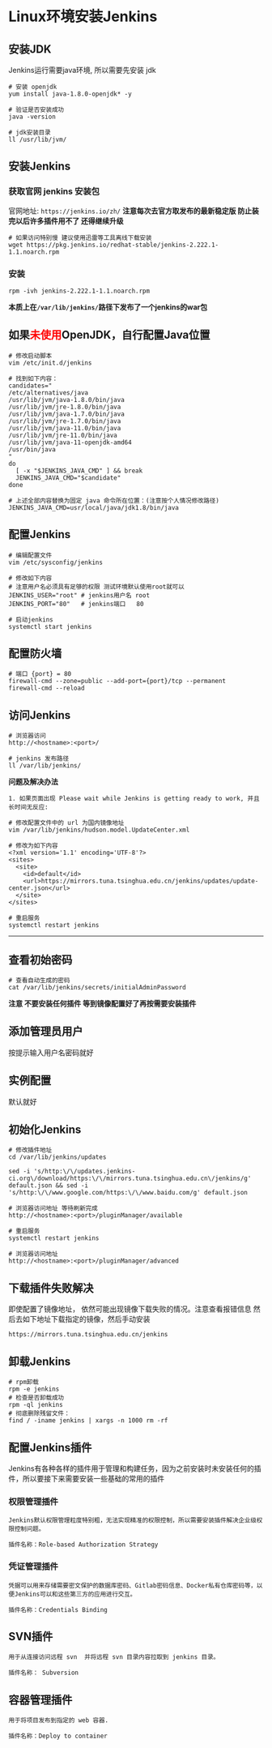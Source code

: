 # Linux环境安装Jenkins

## 安装JDK
Jenkins运行需要java环境, 所以需要先安装 jdk

```SHELL
# 安装 openjdk
yum install java-1.8.0-openjdk* -y

# 验证是否安装成功
java -version

# jdk安装目录
ll /usr/lib/jvm/
```
## 安装Jenkins
### 获取官网 jenkins 安装包
官网地址:  `https://jenkins.io/zh/`
**注意每次去官方取发布的最新稳定版 防止装完以后许多插件用不了 还得继续升级**

```SHELL
# 如果访问特别慢 建议使用迅雷等工具离线下载安装
wget https://pkg.jenkins.io/redhat-stable/jenkins-2.222.1-1.1.noarch.rpm
```
### 安装
```SHELL
rpm -ivh jenkins-2.222.1-1.1.noarch.rpm
```
**本质上在`/var/lib/jenkins/`路径下发布了一个jenkins的war包**

## 如果<font color="red">未使用</font>OpenJDK，自行配置Java位置

```SHELL
# 修改启动脚本
vim /etc/init.d/jenkins

# 找到如下内容：
candidates="
/etc/alternatives/java
/usr/lib/jvm/java-1.8.0/bin/java
/usr/lib/jvm/jre-1.8.0/bin/java
/usr/lib/jvm/java-1.7.0/bin/java
/usr/lib/jvm/jre-1.7.0/bin/java
/usr/lib/jvm/java-11.0/bin/java
/usr/lib/jvm/jre-11.0/bin/java
/usr/lib/jvm/java-11-openjdk-amd64
/usr/bin/java
"
do
  [ -x "$JENKINS_JAVA_CMD" ] && break
  JENKINS_JAVA_CMD="$candidate"
done

# 上述全部内容替换为固定 java 命令所在位置：(注意按个人情况修改路径)
JENKINS_JAVA_CMD=usr/local/java/jdk1.8/bin/java
```
## 配置Jenkins

```SHELL
# 编辑配置文件
vim /etc/sysconfig/jenkins

# 修改如下内容
# 注意用户名必须具有足够的权限 测试环境默认使用root就可以
JENKINS_USER="root" # jenkins用户名 root
JENKINS_PORT="80"   # jenkins端口   80

# 启动jenkins
systemctl start jenkins
```
## 配置防火墙

```SHELL
# 端口 {port} = 80 
firewall-cmd --zone=public --add-port={port}/tcp --permanent
firewall-cmd --reload
```

## 访问Jenkins

```SHELL
# 浏览器访问
http://<hostname>:<port>/

# jenkins 发布路径
ll /var/lib/jenkins/
```

**问题及解决办法**

```SHELL
1. 如果页面出现 Please wait while Jenkins is getting ready to work, 并且长时间无反应:

# 修改配置文件中的 url 为国内镜像地址
vim /var/lib/jenkins/hudson.model.UpdateCenter.xml

# 修改为如下内容
<?xml version='1.1' encoding='UTF-8'?>
<sites>
  <site>
    <id>default</id>
    <url>https://mirrors.tuna.tsinghua.edu.cn/jenkins/updates/update-center.json</url>
  </site>
</sites>

# 重启服务
systemctl restart jenkins
```
****

## 查看初始密码

```SHELL
# 查看自动生成的密码
cat /var/lib/jenkins/secrets/initialAdminPassword
```

**注意 不要安装任何插件 等到镜像配置好了再按需要安装插件**

## 添加管理员用户
按提示输入用户名密码就好

## 实例配置
默认就好

## 初始化Jenkins

```SHELL
# 修改插件地址
cd /var/lib/jenkins/updates

sed -i 's/http:\/\/updates.jenkins-ci.org\/download/https:\/\/mirrors.tuna.tsinghua.edu.cn\/jenkins/g' default.json && sed -i 's/http:\/\/www.google.com/https:\/\/www.baidu.com/g' default.json

# 浏览器访问地址 等待刷新完成
http://<hostname>:<port>/pluginManager/available

# 重启服务
systemctl restart jenkins

# 浏览器访问地址
http://<hostname>:<port>/pluginManager/advanced
```

## 下载插件失败解决

即使配置了镜像地址， 依然可能出现镜像下载失败的情况。注意查看报错信息 然后去如下地址下载指定的镜像，然后手动安装

```SHELL
https://mirrors.tuna.tsinghua.edu.cn/jenkins
```

## 卸载Jenkins

```SHELL
# rpm卸载
rpm -e jenkins
# 检查是否卸载成功
rpm -ql jenkins 
# 彻底删除残留文件：
find / -iname jenkins | xargs -n 1000 rm -rf
```

## 配置Jenkins插件

Jenkins有各种各样的插件用于管理和构建任务，因为之前安装时未安装任何的插件，所以要接下来需要安装一些基础的常用的插件

### 权限管理插件

```
Jenkins默认权限管理粒度特别粗，无法实现精准的权限控制，所以需要安装插件解决企业级权限控制问题。

插件名称：Role-based Authorization Strategy
```

### 凭证管理插件

```
凭据可以用来存储需要密文保护的数据库密码、Gitlab密码信息、Docker私有仓库密码等，以便Jenkins可以和这些第三方的应用进行交互。

插件名称：Credentials Binding
```

## SVN插件

```
用于从连接访问远程 svn  并将远程 svn 目录内容拉取到 jenkins 目录。

插件名称： Subversion
```

## 容器管理插件 

```
用于将项目发布到指定的 web 容器.

插件名称：Deploy to container
```
